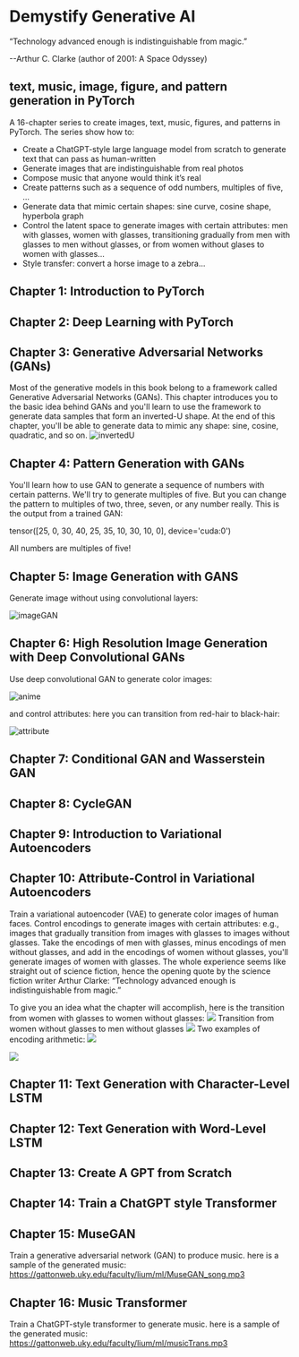 # Demystify Generative AI

“Technology advanced enough is indistinguishable from magic.”

--Arthur C. Clarke (author of 2001: A Space Odyssey)


## text, music, image, figure, and pattern generation in PyTorch

A 16-chapter series to create images, text, music, figures, and patterns in PyTorch. The series show how to:

* Create a ChatGPT-style large language model from scratch to generate text that can pass as human-written
* Generate images that are indistinguishable from real photos
* Compose music that anyone would think it’s real
* Create patterns such as a sequence of odd numbers, multiples of five, ...
* Generate data that mimic certain shapes: sine curve, cosine shape, hyperbola graph
* Control the latent space to generate images with certain attributes: men with glasses, women with glasses, transitioning gradually from men with glasses to men without glasses, or from women without glases to women with glasses...
* Style transfer: convert a horse image to a zebra... 

## Chapter 1: Introduction to PyTorch
## Chapter 2: Deep Learning with PyTorch
## Chapter 3: Generative Adversarial Networks (GANs)
Most of the generative models in this book belong to a framework called Generative Adversarial Networks (GANs). This chapter introduces you to the basic idea behind GANs and you'll learn to use the framework to generate data samples that form an inverted-U shape. At the end of this chapter, you'll be able to generate data to mimic any shape: sine, cosine, quadratic, and so on. 
![invertedU](https://github.com/markhliu/DGAI/assets/50116107/9da4fdab-d852-4f9e-b6bf-a184928d2885)

## Chapter 4: Pattern Generation with GANs
You'll learn how to use GAN to generate a sequence of numbers with certain patterns. We'll try to generate multiples of five. But you can change the pattern to multiples of two, three, seven, or any number really. This is the output from a trained GAN:

tensor([25,  0, 30, 40, 25, 35, 10, 30, 10,  0], device='cuda:0')

All numbers are multiples of five!

## Chapter 5: Image Generation with GANS
Generate image without using convolutional layers:

![imageGAN](https://github.com/markhliu/DGAI/assets/50116107/7aedad50-5393-4e91-8a23-1cc7409284ef)

## Chapter 6: High Resolution Image Generation with Deep Convolutional GANs
Use deep convolutional GAN to generate color images:

![anime](https://github.com/markhliu/DGAI/assets/50116107/273bda1e-3319-4009-9496-b17e382f0320)

and control attributes: here you can transition from red-hair to black-hair:

![attribute](https://github.com/markhliu/DGAI/assets/50116107/8e123398-111a-41c9-b9d2-5d977ec6a1a2)

## Chapter 7: Conditional GAN and Wasserstein GAN
## Chapter 8: CycleGAN
## Chapter 9: Introduction to Variational Autoencoders
## Chapter 10: Attribute-Control in Variational Autoencoders
Train a variational autoencoder (VAE) to generate color images of human faces. Control encodings to generate images with certain attributes: e.g., images that gradually transition from images with glasses to images without glasses. Take the encodings of men with glasses, minus encodings of men without glasses, and add in the encodings of women without glasses, you'll generate images of women with glasses. The whole experience seems like straight out of science fiction, hence the opening quote by the science fiction writer Arthur Clarke: “Technology advanced enough is indistinguishable from magic.” 

To give you an idea what the chapter will accomplish, here is the transition from women with glasses to women without glasses:
<img src="https://gattonweb.uky.edu/faculty/lium/ml/wgwng6.png" />
Transition from women without glasses to men without glasses
<img src="https://gattonweb.uky.edu/faculty/lium/ml/wngmng6.png" />
Two examples of encoding arithmetic:
<img src="https://gattonweb.uky.edu/faculty/lium/ml/vectorArithmetic1.png" />

<img src="https://gattonweb.uky.edu/faculty/lium/ml/vectorArithmetic2.png" />


## Chapter 11: Text Generation with Character-Level LSTM
## Chapter 12: Text Generation with Word-Level LSTM
## Chapter 13: Create A GPT from Scratch
## Chapter 14: Train a ChatGPT style Transformer
## Chapter 15: MuseGAN
Train a generative adversarial network (GAN) to produce music. here is a sample of the generated music:
https://gattonweb.uky.edu/faculty/lium/ml/MuseGAN_song.mp3

## Chapter 16: Music Transformer
Train a ChatGPT-style transformer to generate music. here is a sample of the generated music:
https://gattonweb.uky.edu/faculty/lium/ml/musicTrans.mp3






